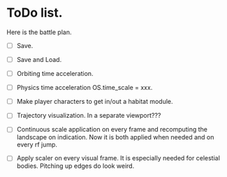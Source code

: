 

# ToDo list.

Here is the battle plan.
- [ ] Save.
- [ ] Save and Load.
- [ ] Orbiting time acceleration.
- [ ] Physics time acceleration OS.time_scale = xxx.
- [ ] Make player characters to get in/out a habitat module.
- [ ] Trajectory visualization. In a separate viewport???
- [ ] Continuous scale application on every frame and recomputing the landscape on indication. Now it is both applied when needed and on every rf jump.
- [ ] Apply scaler on every visual frame. It is especially needed for celestial bodies. Pitching up edges do look weird.







